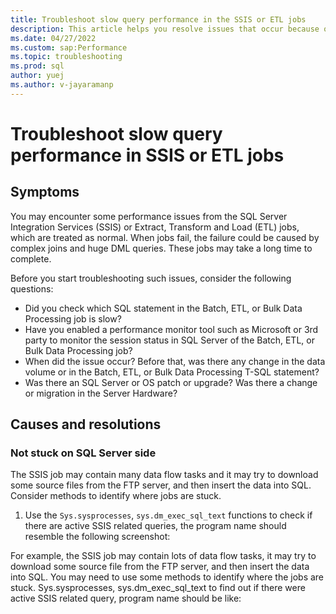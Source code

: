 ```yaml
---
title: Troubleshoot slow query performance in the SSIS or ETL jobs
description: This article helps you resolve issues that occur because of Slow query performance from SSIS/ETL jobs.
ms.date: 04/27/2022
ms.custom: sap:Performance
ms.topic: troubleshooting
ms.prod: sql
author: yuej
ms.author: v-jayaramanp
---
```


# Troubleshoot slow query performance in SSIS or ETL jobs

## Symptoms

You may encounter some performance issues from the SQL Server Integration Services (SSIS) or Extract, Transform and Load (ETL) jobs, which are treated as normal. When jobs fail, the failure could be caused by complex joins and huge DML queries. These jobs may take a long time to complete.

Before you start troubleshooting such issues, consider the following questions:

- Did you check which SQL statement in the Batch, ETL, or Bulk Data Processing job is slow?
- Have you enabled a performance monitor tool such as Microsoft or 3rd party to monitor the session status in SQL Server of the Batch, ETL, or Bulk Data Processing job?
- When did the issue occur? Before that, was there any change in the data volume or in the Batch, ETL, or Bulk Data Processing T-SQL statement?
- Was there an SQL Server or OS patch or upgrade? Was there a change or migration in the Server Hardware?

## Causes and resolutions

### Not stuck on SQL Server side

The SSIS job may contain many data flow tasks and it may try to download some source files from the FTP server, and then insert the data into SQL. Consider methods to identify where jobs are stuck.

1. Use the `Sys.sysprocesses`, `sys.dm_exec_sql_text` functions to check if there are active SSIS related queries, the program name should resemble the following screenshot: 




For example, the SSIS job may contain lots of data flow tasks, it may try to download some source file from the FTP server, and then insert the data into SQL. You may need to use some methods to identify where the jobs are stuck.
Sys.sysprocesses, sys.dm_exec_sql_text to find out if there were active SSIS related query, program name should be like:
